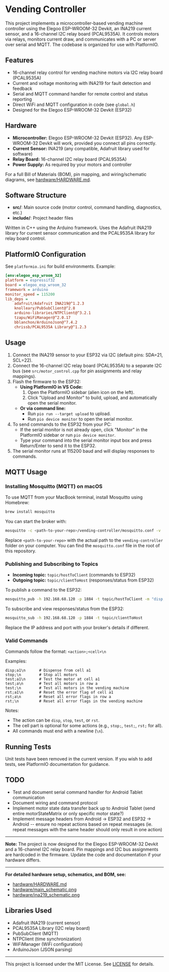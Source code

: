 # Vending Controller


This project implements a microcontroller-based vending machine controller using the Elegoo ESP-WROOM-32 Devkit, an INA219 current sensor, and a 16-channel I2C relay board (PCAL9535A). It controls motors via relays, monitors current draw, and communicates with a PC or server over serial and MQTT. The codebase is organized for use with PlatformIO.

## Features

- 16-channel relay control for vending machine motors via I2C relay board (PCAL9535A)
- Current and voltage monitoring with INA219 for fault detection and feedback
- Serial and MQTT command handler for remote control and status reporting
- Direct WiFi and MQTT configuration in code (see `global.h`)
- Designed for the Elegoo ESP-WROOM-32 Devkit (ESP32)

## Hardware

- **Microcontroller:** Elegoo ESP-WROOM-32 Devkit (ESP32). Any ESP-WROOM-32 Devkit will work, provided you connect all pins correctly.
- **Current Sensor:** INA219 (any compatible, Adafruit library used for software)
- **Relay Board:** 16-channel I2C relay board (PCAL9535A)
- **Power Supply:** As required by your motors and controller

For a full Bill of Materials (BOM), pin mapping, and wiring/schematic diagrams, see [hardware/HARDWARE.md](hardware/HARDWARE.md).

## Software Structure

- **src/**: Main source code (motor control, command handling, diagnostics, etc.)
- **include/**: Project header files

Written in C++ using the Arduino framework. Uses the Adafruit INA219 library for current sensor communication and the PCAL9535A library for relay board control.

## PlatformIO Configuration

See `platformio.ini` for build environments. Example:

```ini
[env:elegoo_esp_wroom_32]
platform = espressif32
board = elegoo_esp_wroom_32
framework = arduino
monitor_speed = 115200
lib_deps = 
    adafruit/Adafruit INA219@^1.2.3
    knolleary/PubSubClient@^2.8
    arduino-libraries/NTPClient@^3.2.1
    tzapu/WiFiManager@^2.0.17
    bblanchon/ArduinoJson@^7.4.2
    chrissb/PCAL9535A Library@^1.2.3
```

## Usage

1. Connect the INA219 sensor to your ESP32 via I2C (default pins: SDA=21, SCL=22).
2. Connect the 16-channel I2C relay board (PCAL9535A) to a separate I2C bus (see `src/motor_control.cpp` for pin assignments and relay mappings).
3. Flash the firmware to the ESP32:
   - **Using PlatformIO in VS Code:**
     1. Open the PlatformIO sidebar (alien icon on the left).
     2. Click "Upload and Monitor" to build, upload, and automatically open the serial monitor.
   - **Or via command line:**
     - Run `pio run --target upload` to upload.
     - Run `pio device monitor` to open the serial monitor.
4. To send commands to the ESP32 from your PC:
   - If the serial monitor is not already open, click "Monitor" in the PlatformIO sidebar or run `pio device monitor`.
   - Type your command into the serial monitor input box and press Return/Enter to send it to the ESP32.
5. The serial monitor runs at 115200 baud and will display responses to commands.

## MQTT Usage

### Installing Mosquitto (MQTT) on macOS

To use MQTT from your MacBook terminal, install Mosquitto using Homebrew:

```bash
brew install mosquitto
```

You can start the broker with:

```bash
mosquitto -c <path-to-your-repo>/vending-controller/mosquitto.conf -v
```

Replace `<path-to-your-repo>` with the actual path to the `vending-controller` folder on your computer. You can find the `mosquitto.conf` file in the root of this repository.

### Publishing and Subscribing to Topics

- **Incoming topic:** `topic/hostToClient` (commands to ESP32)
- **Outgoing topic:** `topic/clientToHost` (responses/status from ESP32)

To publish a command to the ESP32:

```bash
mosquitto_pub -h 192.168.68.120 -p 1884 -t topic/hostToClient -m "disp;a1"
```

To subscribe and view responses/status from the ESP32:

```bash
mosquitto_sub -h 192.168.68.120 -p 1884 -t topic/clientToHost
```

Replace the IP address and port with your broker's details if different.

### Valid Commands

Commands follow the format: `<action>;<cell>\n`

Examples:

```text
disp;a1\n      # Dispense from cell a1
stop;\n        # Stop all motors
test;a1\n      # Test the motor at cell a1
test;a\n       # Test all motors in row a
test;\n        # Test all motors in the vending machine
rst;a1\n       # Reset the error flag of cell a1
rst;a\n        # Reset all error flags in row a
rst;\n         # Reset all error flags in the vending machine
```

Notes:
- The action can be `disp`, `stop`, `test`, or `rst`.
- The cell part is optional for some actions (e.g., `stop;`,  `test;`, `rst;` for all).
- All commands must end with a newline (`\n`).

## Running Tests

Unit tests have been removed in the current version. If you wish to add tests, see PlatformIO documentation for guidance.

## TODO

- Test and document serial command handler for Android Tablet communication
- Document wiring and command protocol
- Implement motor state data transfer back up to Android Tablet (send entire motorStateMatrix or only specific motor state?)
- Implement message headers from Android -> ESP32 and ESP32 -> Android -- ensure no repeat actions based on repeat messages (ie. repeat messages with the same header should only result in one action)

---



**Note:**
The project is now designed for the Elegoo ESP-WROOM-32 Devkit and a 16-channel I2C relay board. Pin mappings and I2C bus assignments are hardcoded in the firmware. Update the code and documentation if your hardware differs.

---

**For detailed hardware setup, schematics, and BOM, see:**
- [hardware/HARDWARE.md](hardware/HARDWARE.md)
- [hardware/main_schematic.png](hardware/main_schematic.png)
- [hardware/ina219_schematic.png](hardware/ina219_schematic.png)


## Libraries Used

- Adafruit INA219 (current sensor)
- PCAL9535A Library (I2C relay board)
- PubSubClient (MQTT)
- NTPClient (time synchronization)
- WiFiManager (WiFi configuration)
- ArduinoJson (JSON parsing)

---

This project is licensed under the MIT License. See [LICENSE](LICENSE) for details.